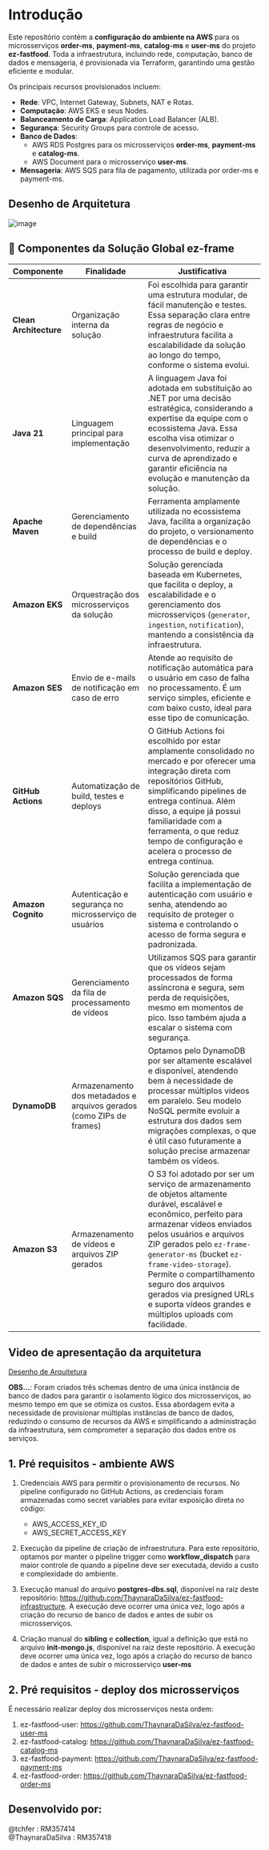 # Introdução

Este repositório contém a **configuração do ambiente na AWS** para os microsserviços **order-ms**, **payment-ms**, **catalog-ms** e **user-ms** do projeto **ez-fastfood**. Toda a infraestrutura, incluindo rede, computação, banco de dados e mensageria, é provisionada via Terraform, garantindo uma gestão eficiente e modular.

Os principais recursos provisionados incluem:

- **Rede**: VPC, Internet Gateway, Subnets, NAT e Rotas.
- **Computação**: AWS EKS e seus Nodes.
- **Balanceamento de Carga**: Application Load Balancer (ALB).
- **Segurança**: Security Groups para controle de acesso.
- **Banco de Dados**:
  - AWS RDS Postgres para os microsserviços **order-ms**, **payment-ms** e **catalog-ms**.
  - AWS Document para o microsserviço **user-ms**.
- **Mensageria**: AWS SQS para fila de pagamento, utilizada por order-ms e payment-ms.

## Desenho de Arquitetura

![image](https://github.com/user-attachments/assets/da998aa9-deb2-48fc-9025-06d3e1dfb0d1)

## 🧱 Componentes da Solução Global ez-frame

| **Componente** | **Finalidade** | **Justificativa** |
| --- | --- | --- |
| **Clean Architecture** | Organização interna da solução | Foi escolhida para garantir uma estrutura modular, de fácil manutenção e testes. Essa separação clara entre regras de negócio e infraestrutura facilita a escalabilidade da solução ao longo do tempo, conforme o sistema evolui. |
| **Java 21** | Linguagem principal para implementação | A linguagem Java foi adotada em substituição ao .NET por uma decisão estratégica, considerando a expertise da equipe com o ecossistema Java. Essa escolha visa otimizar o desenvolvimento, reduzir a curva de aprendizado e garantir eficiência na evolução e manutenção da solução. |
| **Apache Maven** | Gerenciamento de dependências e build | Ferramenta amplamente utilizada no ecossistema Java, facilita a organização do projeto, o versionamento de dependências e o processo de build e deploy. |
| **Amazon EKS** | Orquestração dos microsserviços da solução | Solução gerenciada baseada em Kubernetes, que facilita o deploy, a escalabilidade e o gerenciamento dos microsserviços (`generator`, `ingestion`, `notification`), mantendo a consistência da infraestrutura. |
| **Amazon SES** | Envio de e-mails de notificação em caso de erro | Atende ao requisito de notificação automática para o usuário em caso de falha no processamento. É um serviço simples, eficiente e com baixo custo, ideal para esse tipo de comunicação. |
| **GitHub Actions** | Automatização de build, testes e deploys | O GitHub Actions foi escolhido por estar amplamente consolidado no mercado e por oferecer uma integração direta com repositórios GitHub, simplificando pipelines de entrega contínua. Além disso, a equipe já possui familiaridade com a ferramenta, o que reduz tempo de configuração e acelera o processo de entrega contínua. |
| **Amazon Cognito**           | Autenticação e segurança no microsserviço de usuários                          | Solução gerenciada que facilita a implementação de autenticação com usuário e senha, atendendo ao requisito de proteger o sistema e controlando o acesso de forma segura e padronizada.                                                                                                               |
| **Amazon SQS**               | Gerenciamento da fila de processamento de vídeos                               | Utilizamos SQS para garantir que os vídeos sejam processados de forma assíncrona e segura, sem perda de requisições, mesmo em momentos de pico. Isso também ajuda a escalar o sistema com segurança.                                                                                                   |
| **DynamoDB**                 | Armazenamento dos metadados e arquivos gerados (como ZIPs de frames)           | Optamos pelo DynamoDB por ser altamente escalável e disponível, atendendo bem à necessidade de processar múltiplos vídeos em paralelo. Seu modelo NoSQL permite evoluir a estrutura dos dados sem migrações complexas, o que é útil caso futuramente a solução precise armazenar também os vídeos.     |
| **Amazon S3** | Armazenamento de vídeos e arquivos ZIP gerados | O S3 foi adotado por ser um serviço de armazenamento de objetos altamente durável, escalável e econômico, perfeito para armazenar vídeos enviados pelos usuários e arquivos ZIP gerados pelo `ez-frame-generator-ms` (bucket `ez-frame-video-storage`). Permite o compartilhamento seguro dos arquivos gerados via presigned URLs e suporta vídeos grandes e múltiplos uploads com facilidade. |

## Video de apresentação da arquitetura

[Desenho de Arquitetura](https://youtu.be/ry-GS9WqmaU)

**OBS...**: Foram criados três schemas dentro de uma única instância de banco de dados para garantir o isolamento lógico dos microsserviços, ao mesmo tempo em que se otimiza os custos. Essa abordagem evita a necessidade de provisionar múltiplas instâncias de banco de dados, reduzindo o consumo de recursos da AWS e simplificando a administração da infraestrutura, sem comprometer a separação dos dados entre os serviços.

## 1. Pré requisitos - ambiente AWS

1. Credenciais AWS para permitir o provisionamento de recursos. No pipeline configurado no GitHub Actions, as credenciais foram armazenadas como secret variables para evitar exposição direta no código:
   - AWS_ACCESS_KEY_ID
   - AWS_SECRET_ACCESS_KEY
  
2. Execução da pipeline de criação de infraestrutura. Para este repositório, optamos por manter o pipeline trigger como **workflow_dispatch** para maior controle de quando a pipeline deve ser executada, devido a custo e complexidade do ambiente.

3. Execução manual do arquivo **postgres-dbs.sql**, disponível na raiz deste repositório: https://github.com/ThaynaraDaSilva/ez-fastfood-infrastructure. A execução deve ocorrer uma única vez, logo após a criação do recurso de banco de dados e antes de subir os microsserviços.

4. Criação manual do **sibling** e **collection**, igual a definição que está no arquivo **init-mongo.js**, disponível na raiz deste repositório. A execução deve ocorrer uma única vez, logo após a criação do recurso de banco de dados e antes de subir o microsserviço **user-ms**

## 2. Pré requisitos - deploy dos microsserviços

É necessário realizar deploy dos microsserviços nesta ordem:

1. ez-fastfood-user: https://github.com/ThaynaraDaSilva/ez-fastfood-user-ms 
2. ez-fastfood-catalog: https://github.com/ThaynaraDaSilva/ez-fastfood-catalog-ms
3. ez-fastfood-payment: https://github.com/ThaynaraDaSilva/ez-fastfood-payment-ms
4. ez-fastfood-order: https://github.com/ThaynaraDaSilva/ez-fastfood-order-ms

## Desenvolvido por:
@tchfer : RM357414<br>
@ThaynaraDaSilva : RM357418<br>
